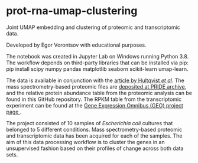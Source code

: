 # prot-rna-umap-clustering
Joint UMAP embedding and clustering of proteomic and transcriptomic data.

Developed by Egor Vorontsov with educational purposes.

The notebook was created in Jupyter Lab on Windows running Python 3.8. The workflow depends on third-party libraries that can be installed via pip:<br>
pip install scipy numpy pandas matplotlib seaborn scikit-learn umap-learn.
  
 The data is available in conjunction with the [article by Hultqvist *et al*](https://www.nature.com/articles/s41559-018-0568-5). The mass spectrometry-based proteomic files are [deposited at PRIDE archive](https://www.ebi.ac.uk/pride/archive/projects/PXD005236), and the relative protein abundance table from the proteomic analysis can be found in this GitHub repository. The RPKM table from the transcriptomic experiment can be found at the [Gene Expression Omnibus (GEO) project page ](https://www.ncbi.nlm.nih.gov/geo/query/acc.cgi?acc=GSE92601).

The project consisted of 10 samples of *Escherichia coli* cultures that belonged to 5 different conditions. Mass spectrometry-based proteomic and transcriptomic data has been acquired for each of the samples. The aim of this data processing workflow is to cluster the genes in an unsupervised fashion based on their profiles of change across both data sets.
